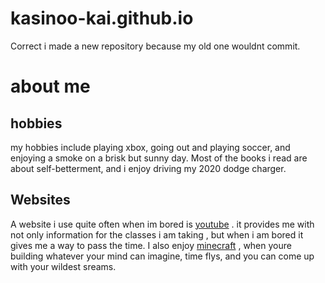 # kasinoo-kai.github.io
 Correct
i made a new repository because my old one wouldnt commit. 
# about me 
## hobbies 
my hobbies include playing xbox, going out and playing soccer, and enjoying a smoke on a brisk but sunny day. Most of the books i read are about self-betterment, and i enjoy driving my 2020 dodge charger.
## Websites
A website i use quite often when im bored is [youtube](www.youtube.com) . it provides me with not only information for the classes i am taking , but when i am bored it gives me a way to pass the time.
I also enjoy [minecraft](https://www.minecraft.net/en-us/msaprofile) , when youre building whatever your mind can imagine, time flys, and you can come up with your wildest sreams.

